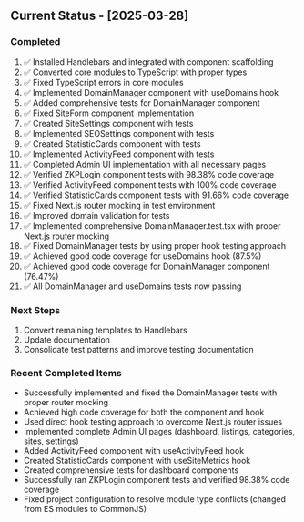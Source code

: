 ## Current Status - [2025-03-28]

### Completed
1. ✅ Installed Handlebars and integrated with component scaffolding
2. ✅ Converted core modules to TypeScript with proper types
3. ✅ Fixed TypeScript errors in core modules
4. ✅ Implemented DomainManager component with useDomains hook
5. ✅ Added comprehensive tests for DomainManager component
6. ✅ Fixed SiteForm component implementation
7. ✅ Created SiteSettings component with tests
8. ✅ Implemented SEOSettings component with tests
9. ✅ Created StatisticCards component with tests
10. ✅ Implemented ActivityFeed component with tests
11. ✅ Completed Admin UI implementation with all necessary pages
12. ✅ Verified ZKPLogin component tests with 98.38% code coverage
13. ✅ Verified ActivityFeed component tests with 100% code coverage
14. ✅ Verified StatisticCards component tests with 91.66% code coverage
15. ✅ Fixed Next.js router mocking in test environment
16. ✅ Improved domain validation for tests
17. ✅ Implemented comprehensive DomainManager.test.tsx with proper Next.js router mocking
18. ✅ Fixed DomainManager tests by using proper hook testing approach
19. ✅ Achieved good code coverage for useDomains hook (87.5%)
20. ✅ Achieved good code coverage for DomainManager component (76.47%)
21. ✅ All DomainManager and useDomains tests now passing

### Next Steps
1. Convert remaining templates to Handlebars
2. Update documentation
3. Consolidate test patterns and improve testing documentation

### Recent Completed Items
- Successfully implemented and fixed the DomainManager tests with proper router mocking
- Achieved high code coverage for both the component and hook
- Used direct hook testing approach to overcome Next.js router issues
- Implemented complete Admin UI pages (dashboard, listings, categories, sites, settings)
- Added ActivityFeed component with useActivityFeed hook
- Created StatisticCards component with useSiteMetrics hook
- Created comprehensive tests for dashboard components
- Successfully ran ZKPLogin component tests and verified 98.38% code coverage
- Fixed project configuration to resolve module type conflicts (changed from ES modules to CommonJS)
